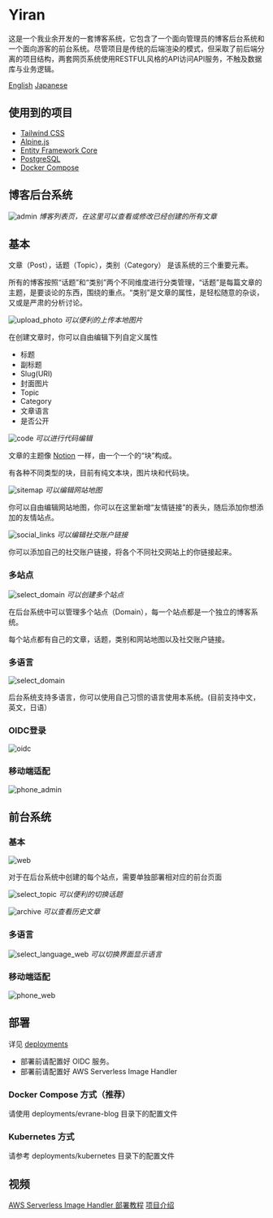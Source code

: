 # Yiran

这是一个我业余开发的一套博客系统，它包含了一个面向管理员的博客后台系统和一个面向游客的前台系统。尽管项目是传统的后端渲染的模式，但采取了前后端分离的项目结构，两套网页系统使用RESTFUL风格的API访问API服务，不触及数据库与业务逻辑。

[English](./README/README.En.md) [Japanese](./README/README.Jp.md)

## 使用到的项目

- [Tailwind CSS](https://tailwindcss.com)
- [Alpine.js](https://alpinejs.dev)
- [Entity Framework Core](https://learn.microsoft.com/en-us/ef/core/)
- [PostgreSQL](https://www.postgresql.org)
- [Docker Compose](https://docs.docker.com/compose/)

## 博客后台系统

![admin](./README/img/admin.webp)
*博客列表页，在这里可以查看或修改已经创建的所有文章*

## 基本

文章（Post），话题（Topic），类别（Category） 是该系统的三个重要元素。

所有的博客按照“话题”和“类别”两个不同维度进行分类管理，“话题”是每篇文章的主题，是要谈论的东西，围绕的重点。“类别”是文章的属性，是轻松随意的杂谈，又或是严肃的分析讨论。

![upload_photo](./README/img/upload_photo.webp)
*可以便利的上传本地图片*

在创建文章时，你可以自由编辑下列自定义属性

- 标题
- 副标题
- Slug(URI)
- 封面图片
- Topic
- Category
- 文章语言
- 是否公开

![code](./README/img/code.webp)
*可以进行代码编辑*

文章的主题像 [Notion](https://www.notion.so) 一样，由一个一个的“块”构成。

有各种不同类型的块，目前有纯文本块，图片块和代码块。

![sitemap](./README/img/sitemap.webp)
*可以编辑网站地图*

你可以自由编辑网站地图，你可以在这里新增“友情链接”的表头，随后添加你想添加的友情站点。

![social_links](./README/img/social_links.webp)
*可以编辑社交账户链接*

你可以添加自己的社交账户链接，将各个不同社交网站上的你链接起来。

### 多站点

![select_domain](./README/img/select_domain.webp)
*可以创建多个站点*

在后台系统中可以管理多个站点（Domain），每一个站点都是一个独立的博客系统。

每个站点都有自己的文章，话题，类别和网站地图以及社交账户链接。

### 多语言

![select_domain](./README/img/select_langauge_admin.webp)

后台系统支持多语言，你可以使用自己习惯的语言使用本系统。(目前支持中文，英文，日语）

### OIDC登录

![oidc](./README/img/oidc.webp)

### 移动端适配

![phone_admin](./README/img/phone_admin.webp)

## 前台系统

### 基本

![web](./README/img/web.webp)

对于在后台系统中创建的每个站点，需要单独部署相对应的前台页面

![select_topic](./README/img/select_topic.webp)
*可以便利的切换话题*

![archive](./README/img/archive.webp)
*可以查看历史文章*

### 多语言

![select_language_web](./README/img/select_language_web.webp)
*可以切换界面显示语言*

### 移动端适配

![phone_web](./README/img/phone_web.webp)

## 部署

详见 [deployments](./deployments/README.md)

- 部署前请配置好 OIDC 服务。
- 部署前请配置好 AWS Serverless Image Handler

### Docker Compose 方式（推荐）

请使用 deployments/evrane-blog 目录下的配置文件

### Kubernetes 方式

请参考 deployments/kubernetes 目录下的配置文件

## 视频

[AWS Serverless Image Handler 部署教程](https://www.youtube.com/watch?v=ZpnQLg4Co9A)
[项目介绍](https://www.youtube.com/watch?v=N76b9gZ28D8)


